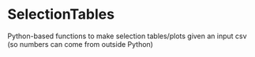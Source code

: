 # SelectionTables
 Python-based functions to make selection tables/plots given an input csv (so numbers can come from outside Python)
